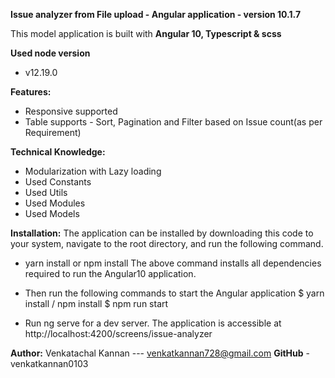 **Issue analyzer from File upload - Angular application - version 10.1.7**

This model application is built with **Angular 10, Typescript & scss**

**Used node version**
  - v12.19.0

**Features:**
  - Responsive supported
  - Table supports - Sort, Pagination and Filter based on Issue count(as per Requirement)

**Technical Knowledge:**
  - Modularization with Lazy loading
  - Used Constants
  - Used Utils
  - Used Modules
  - Used Models

**Installation:**
The application can be installed by downloading this code to your system, navigate to the root directory, and run the following command.

- yarn install or npm install
  The above command installs all dependencies required to run the Angular10 application.

- Then run the following commands to start the Angular application
  $ yarn install / npm install
  $ npm run start

- Run ng serve for a dev server. The application is accessible at http://localhost:4200/screens/issue-analyzer

**Author:**
Venkatachal Kannan --- venkatkannan728@gmail.com
**GitHub** - venkatkannan0103
